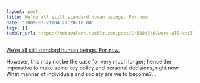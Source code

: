 ```yaml
---
layout: post
title: We’re all still standard human beings. For now.
date: '2009-07-21T04:27:20-10:00'
tags: []
tumblr_url: https://metavalent.tumblr.com/post/146084346/were-all-still-standard-human-beings-for-now
---
```

[We’re all still standard human beings. For now.](https://metavalent.com/?p=1083)  

However, this may not be the case for very much longer; hence the imperative to make some key policy and personal decisions, right now. What manner of individuals and society are we to become?…

